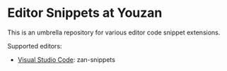 # Editor Snippets at Youzan

This is an umbrella repository for various editor code snippet extensions.

Supported editors:

- [Visual Studio Code](https://code.visualstudio.com/): zan-snippets
